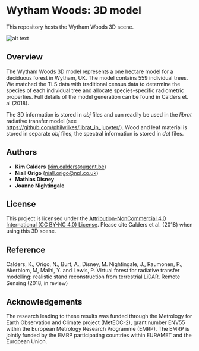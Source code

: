 # Wytham Woods: 3D model

This repository hosts the Wytham Woods 3D scene.

![alt text](http://www2.geog.ucl.ac.uk/~uceskca/trees.png?width=660&height=628&cropmode=none)

## Overview

The Wytham Woods 3D model represents a one hectare model for a deciduous forest in Wytham, UK. The model contains 559 individual trees. We matched the TLS data with traditional census data to determine the species of each individual tree and allocate species-specific radiometric properties.
Full details of the model generation can be found in Calders et. al (2018).

The 3D information is stored in *obj* files and can readily be used in the *librat* radiative transfer model (see https://github.com/philwilkes/librat_in_jupyter/). Wood and leaf material is stored in separate *obj* files, the spectral information is stored in *dat* files.

## Authors

* **Kim Calders** (kim.calders@ugent.be)
* **Niall Origo** (niall.origo@npl.co.uk)
* **Mathias Disney**
* **Joanne Nightingale**

## License

This project is licensed under the [Attribution-NonCommercial 4.0 International (CC BY-NC 4.0) License](https://creativecommons.org/licenses/by-nc/4.0/). Please cite Calders et al. (2018) when using this 3D scene. 

## Reference
Calders, K., Origo, N., Burt, A., Disney, M. Nightingale, J., Raumonen, P., Akerblom, M, Malhi, Y. and Lewis, P. Virtual forest for radiative transfer modelling: realistic stand reconstruction from terrestrial LiDAR. Remote Sensing (2018, in review)

## Acknowledgements
The research leading to these results was funded through the Metrology for Earth Observation and Climate project (MetEOC-2), grant number ENV55 within the European Metrology Research Programme (EMRP). The EMRP is jointly funded by the EMRP participating countries within EURAMET and the European Union.
